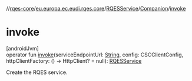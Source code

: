 //[rqes-core](../../../../index.md)/[eu.europa.ec.eudi.rqes.core](../../index.md)/[RQESService](../index.md)/[Companion](index.md)/[invoke](invoke.md)

# invoke

[androidJvm]\
operator fun [invoke](invoke.md)(serviceEndpointUrl: [String](https://kotlinlang.org/api/latest/jvm/stdlib/kotlin/-string/index.html), config: CSCClientConfig, httpClientFactory: () -&gt; HttpClient? = null): [RQESService](../index.md)

Create the RQES service.
